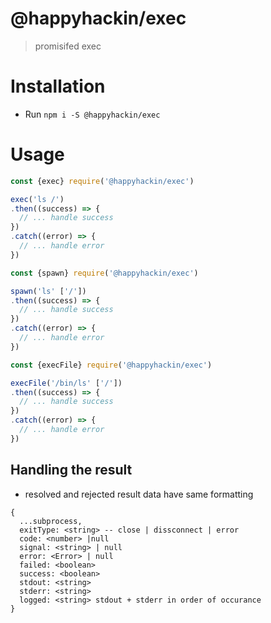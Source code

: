 # @happyhackin/exec
> promisifed exec

# Installation
* Run `npm i -S @happyhackin/exec`

# Usage
``` javascript
const {exec} require('@happyhackin/exec')

exec('ls /')
.then((success) => {
  // ... handle success
})
.catch((error) => {
  // ... handle error
})
```

``` javascript
const {spawn} require('@happyhackin/exec')

spawn('ls' ['/'])
.then((success) => {
  // ... handle success
})
.catch((error) => {
  // ... handle error
})
```

``` javascript
const {execFile} require('@happyhackin/exec')

execFile('/bin/ls' ['/'])
.then((success) => {
  // ... handle success
})
.catch((error) => {
  // ... handle error
})
```

## Handling the result
* resolved and rejected result data have same formatting
```
{
  ...subprocess,
  exitType: <string> -- close | dissconnect | error
  code: <number> |null
  signal: <string> | null
  error: <Error> | null
  failed: <boolean> 
  success: <boolean>
  stdout: <string> 
  stderr: <string>
  logged: <string> stdout + stderr in order of occurance
}
```
